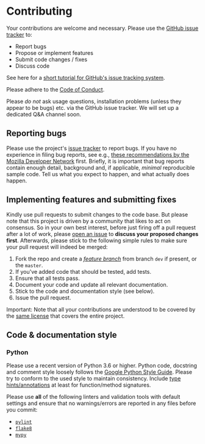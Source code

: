 # Contributing

Your contributions are welcome and necessary. Please use the
[GitHub issue tracker](https://guides.github.com/features/issues/) to:

- Report bugs
- Propose or implement features
- Submit code changes / fixes
- Discuss code

See here for a [short tutorial for GitHub's issue tracking
system](https://guides.github.com/features/issues/).

Please adhere to the [Code of Conduct](CODE_OF_CONDUCT.md).

Please *do not* ask usage questions, installation problems (unless they appear
to be bugs) etc. via the GitHub issue tracker. We will set up a dedicated Q&A
channel soon.

## Reporting bugs

Please use the project's [issue tracker](https://github.com/elixir-europe/mock-DRS/issues) to report
bugs. If you have no experience in filing bug reports, see e.g.,
[these recommendations by the Mozilla Developer Network](https://developer.mozilla.org/en-US/docs/Mozilla/QA/Bug_writing_guidelines)
first. Briefly, it is important that bug reports contain enough detail,
background and, if applicable, _minimal_ reproducible sample code. Tell us
what you expect to happen, and what actually does happen.

## Implementing features and submitting fixes

Kindly use pull requests to submit changes to the code base. But please note
that this project is driven by a community that likes to act on consensus. So
in your own best interest, before just firing off a pull request after a lot of
work, please [open an issue](https://github.com/elixir-europe/mock-DRS/issues)
to **discuss your proposed changes first**. Afterwards, please stick to the
following simple rules to make sure your pull request will indeed be merged:

1. Fork the repo and create a [_feature
   branch_](https://datasift.github.io/gitflow/IntroducingGitFlow.html) from
   branch `dev` if present, or the `master`.
2. If you've added code that should be tested, add tests.
3. Ensure that all tests pass.
4. Document your code and update all relevant documentation.
5. Stick to the code and documentation style (see below).
6. Issue the pull request.

Important: Note that all your contributions are understood to be covered by the
[same license](LICENSE) that covers the entire project.

## Code & documentation style

### Python

Please use a recent version of Python 3.6 or higher. Python code, docstring and
comment style loosely follows the
[Google Python Style Guide](https://github.com/google/styleguide/blob/gh-pages/pyguide.md).
Please try to conform to the used style to maintain consistency. Include
[type hints/annotations](https://docs.python.org/3.7/library/typing.html) at
least for function/method signatures.

Please use **all** of the following linters and validation tools with default
settings and ensure that no warnings/errors are reported in any files before you
commit:

- [`pylint`](https://github.com/PyCQA/pylint)
- [`flake8`](https://gitlab.com/pycqa/flake8)
- [`mypy`](https://github.com/python/mypy)
